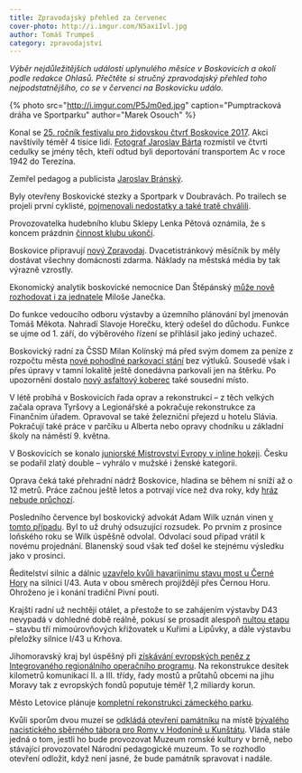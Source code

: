 ```yaml
---
title: Zpravodajský přehled za červenec
cover-photo: http://i.imgur.com/N5axiIvl.jpg
author: Tomáš Trumpeš
category: zpravodajství
---
```


*Výběr nejdůležitějších událostí uplynulého měsíce v Boskovicích a okolí podle redakce Ohlasů. Přečtěte si stručný zpravodajský přehled toho nejpodstatnějšího, co se v červenci na Boskovicku událo.*

{% photo src="http://i.imgur.com/P5Jm0ed.jpg" caption="Pumptracková dráha ve Sportparku" author="Marek Osouch" %}


Konal se [25. ročník festivalu pro židovskou čtvrť Boskovice 2017](https://www.facebook.com/pg/ohlasy/photos/?tab=album&album_id=1367298696657575). Akci navštívily téměř 4 tisíce lidí. [Fotograf Jaroslav Bárta](http://www.ohlasy.info/clanky/2017/07/rozhovor-barta.html) rozmístil ve čtvrti cedulky se jmény těch, kteří odtud byli deportování transportem Ac v roce 1942 do Terezína.

Zemřel pedagog a publicista [Jaroslav Bránský](http://www.ohlasy.info/clanky/2017/07/vzpominka-bransky.html).

Byly otevřeny Boskovické stezky a Sportpark v Doubravách. Po trailech se projeli první cyklisté, [pojmenovali nedostatky a také tratě chválili](http://www.ohlasy.info/clanky/2017/07/anketa-stezky.html). 

Provozovatelka hudebního klubu Sklepy Lenka Pětová oznámila, že s koncem prázdnin [činnost klubu ukončí](http://www.ohlasy.info/clanky/2017/07/konec-sklepu.html).

Boskovice připravují [nový Zpravodaj](http://www.ohlasy.info/clanky/2017/07/novy-zpravodaj.html). Dvacetistránkový měsíčník by měly dostávat všechny domácnosti zdarma. Náklady na městská média by tak výrazně vzrostly.

Ekonomický analytik boskovické nemocnice Dan Štěpánský [může nově rozhodovat i za jednatele](http://www.ohlasy.info/clanky/2017/07/novy-zpravodaj.html) Miloše Janečka. 

Do funkce vedoucího odboru výstavby a územního plánování byl jmenován Tomáš Měkota. Nahradí Slavoje Horečku, který odešel do důchodu. Funkce se ujme od 1. září, do výběrového řízení se přihlásil jako jediný uchazeč.

Boskovický radní za ČSSD Milan Kolínský má před svým domem za peníze z rozpočtu města [nové pohodlné parkovací stání](http://www.ohlasy.info/clanky/2017/06/kolinsky-parkovani.html) bez výtluků. Sousedé však i přes úpravy v tamní lokalitě ještě donedávna parkovali jen na štěrku. Po upozornění dostalo [nový asfaltový koberec](http://www.ohlasy.info/clanky/2017/07/parkovani-havlickova.html) také sousední místo.

V létě probíhá v Boskovicích řada oprav a rekonstrukcí – z těch velkých začala oprava Tyršovy a Legionářské a pokračuje rekonstrukce za Finančním úřadem. Opravoval se také železniční přejezd u hotelu Slávia. Pokračují také práce v parčíku u Alberta nebo opravy chodníku u základní školy na náměstí 9. května.

V Boskovicích se konalo [juniorské Mistrovství Evropy v inline hokeji](http://boskovice.cz/me-v-inline-hokeji-bylo-oficialne-zahajeno/d-31207/p1=1019). Česku se podařil zlatý double – vyhrálo v mužské i ženské kategorii.

Oprava čeká také přehradní nádrž Boskovice, hladina se během ní sníží až o 12 metrů. Práce začnou ještě letos a potrvají více než dva roky, kdy [hráz nebude průchozí](http://blanensky.denik.cz/zpravy_region/hraz-v-boskovicich-pro-turisty-zavira-na-dva-roky-20170801.html).

Posledního července byl boskovický advokát Adam Wilk uznán vinen [v tomto případu](https://www.novinky.cz/krimi/435193-advokat-mel-objednat-okna-a-fakturu-hodit-na-bileho-kone-opijejiciho-se-vyslouzileho-hornika.html). Byl to už druhý odsuzující rozsudek. Po prvním z prosince loňského roku se Wilk úspěšně odvolal. Odvolací soud případ vrátil k novému projednání. Blanenský soud však teď došel ke stejnému výsledku jako v prosinci.

Ředitelství silnic a dálnic [uzavřelo kvůli havarijnímu stavu most u Černé Hory](http://blanensky.denik.cz/zpravy_region/cernou-horu-zahltilo-az-tricet-tisic-aut-na-i-43-resi-zakaz-pro-kamiony-20170721.html) na silnici I/43. Auta v obou směrech projíždějí přes Černou Horu. Ohroženo je i konání tradiční Pivní pouti.

Krajští radní už nechtějí otálet, a přestože to se zahájením výstavby D43 nevypadá v dohledné době reálně, pokusí se prosadit alespoň [nultou etapu](http://zrcadlo.net/clanky/Kraj-uz-nechce-otalet-se-stavbou-D43-navrhuje-nultou-etapu-4149/) – stavbu tří mimoúrovňových křižovatek u Kuřimi a Lipůvky, a dále výstavbu přeložky silnice I/43 u Krhova.

Jihomoravský kraj byl úspěšný při [získávání evropských peněz z Integrovaného regionálního operačního programu](https://www.kr-jihomoravsky.cz/Default.aspx?ID=343321&TypeID=2). Na rekonstrukce desítek kilometrů komunikací II. a III. třídy, řady mostů a průtahů obcemi na jihu Moravy tak z evropských fondů poputuje téměř 1,2 miliardy korun.

Město Letovice plánuje [kompletní rekonstrukci zámeckého parku](http://blanensky.denik.cz/zpravy_region/navrat-o-vic-nez-pul-stoleti-zpet-zamecka-zahrada-se-promeni-po-anglickem-vzoru-20170607.html).

Kvůli sporům dvou muzeí se [odkládá otevření památníku](http://blanensky.denik.cz/zpravy_region/otevreni-pamatniku-se-odklada-kvuli-sporum-dvou-muzei-20170712.html) na místě [bývalého nacistického sběrného tábora pro Romy v Hodoníně u Kunštátu](http://www.ohlasy.info/clanky/2016/09/tabor-hodonin.html). Vláda stále jedná o tom, jestli ho bude provozovat Muzeum romské kultury v brně, nebo stávající provozovatel Národní pedagogické muzeum. To se rozhodlo otevření odložit, když není jasné, že bude památník spravovat i nadále.
